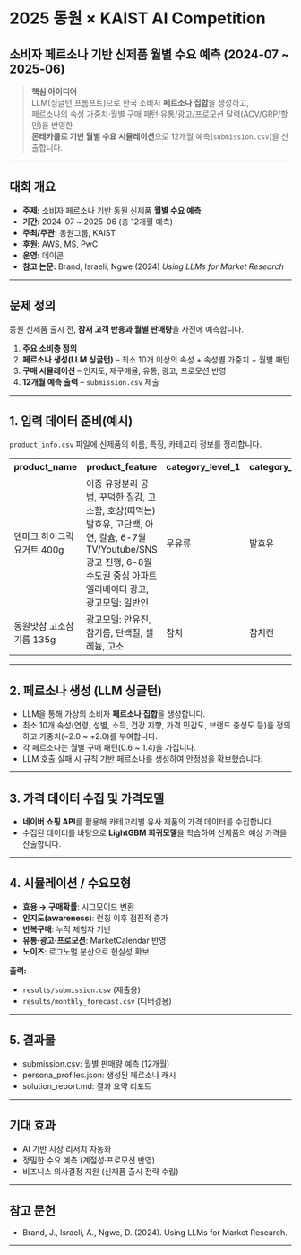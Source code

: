 # 2025 동원 × KAIST AI Competition  
## 소비자 페르소나 기반 신제품 **월별 수요 예측** (2024-07 ~ 2025-06)

> **핵심 아이디어**  
> LLM(싱글턴 프롬프트)으로 한국 소비자 **페르소나 집합**을 생성하고,  
> 페르소나의 속성 가중치·월별 구매 패턴·유통/광고/프로모션 달력(ACV/GRP/할인)을 반영한  
> **몬테카를로 기반 월별 수요 시뮬레이션**으로 12개월 예측(`submission.csv`)을 산출합니다.

---

## 대회 개요

- **주제:** 소비자 페르소나 기반 동원 신제품 **월별 수요 예측**
- **기간:** 2024-07 ~ 2025-06 (총 12개월 예측)
- **주최/주관:** 동원그룹, KAIST  
- **후원:** AWS, MS, PwC  
- **운영:** 데이콘  
- **참고 논문:** Brand, Israeli, Ngwe (2024) *Using LLMs for Market Research*

---

## 문제 정의

동원 신제품 출시 전, **잠재 고객 반응과 월별 판매량**을 사전에 예측합니다.

1. **주요 소비층 정의**  
2. **페르소나 생성(LLM 싱글턴)** – 최소 10개 이상의 속성 + 속성별 가중치 + 월별 패턴  
3. **구매 시뮬레이션** – 인지도, 재구매율, 유통, 광고, 프로모션 반영  
4. **12개월 예측 출력** – `submission.csv` 제출

---

## 1. 입력 데이터 준비(예시)

`product_info.csv` 파일에 신제품의 이름, 특징, 카테고리 정보를 정리합니다.  

| product_name              | product_feature                                                                 | category_level_1 | category_level_2 | category_level_3      |
|---------------------------|---------------------------------------------------------------------------------|------------------|------------------|-----------------------|
| 덴마크 하이그릭요거트 400g | 이중 유청분리 공범, 꾸덕한 질감, 고소함, 호상(떠먹는) 발효유, 고단백, 아연, 칼슘, 6-7월 TV/Youtube/SNS 광고 진행, 6-8월 수도권 중심 아파트 엘리베이터 광고, 광고모델: 일반인 | 우유류           | 발효유           | 호상-중대용량         |
| 동원맛참 고소참기름 135g  | 광고모델: 안유진, 참기름, 단백질, 셀레늄, 고소                                               | 참치             | 참치캔           | 라이트스탠다드참치    |

---

## 2. 페르소나 생성 (LLM 싱글턴)

- LLM을 통해 가상의 소비자 **페르소나 집합**을 생성합니다.  
- 최소 10개 속성(연령, 성별, 소득, 건강 지향, 가격 민감도, 브랜드 충성도 등)을 정의하고 가중치(−2.0 ~ +2.0)를 부여합니다.  
- 각 페르소나는 월별 구매 패턴(0.6 ~ 1.4)을 가집니다.  
- LLM 호출 실패 시 규칙 기반 페르소나를 생성하여 안정성을 확보했습니다.  

---

## 3. 가격 데이터 수집 및 가격모델

- **네이버 쇼핑 API**를 활용해 카테고리별 유사 제품의 가격 데이터를 수집합니다.  
- 수집된 데이터를 바탕으로 **LightGBM 회귀모델**을 학습하여 신제품의 예상 가격을 산출합니다.  


---

## 4. 시뮬레이션 / 수요모형

- **효용 → 구매확률**: 시그모이드 변환  
- **인지도(awareness)**: 런칭 이후 점진적 증가  
- **반복구매**: 누적 체험자 기반  
- **유통·광고·프로모션**: MarketCalendar 반영  
- **노이즈**: 로그노멀 분산으로 현실성 확보  

**출력:**  
- `results/submission.csv` (제출용)  
- `results/monthly_forecast.csv` (디버깅용)  

---

## 5. 결과물

- submission.csv: 월별 판매량 예측 (12개월)
- persona_profiles.json: 생성된 페르소나 캐시
- solution_report.md: 결과 요약 리포트

---

## 기대 효과

- AI 기반 시장 리서치 자동화
- 정밀한 수요 예측 (계절성·프로모션 반영)
- 비즈니스 의사결정 지원 (신제품 출시 전략 수립)

---

## 참고 문헌

- Brand, J., Israeli, A., Ngwe, D. (2024). Using LLMs for Market Research.
---
